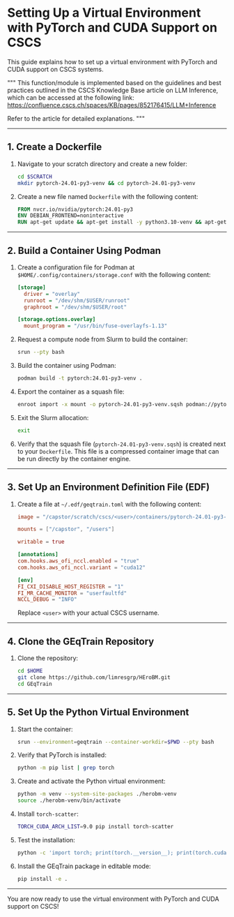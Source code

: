 # Setting Up a Virtual Environment with PyTorch and CUDA Support on CSCS

This guide explains how to set up a virtual environment with PyTorch and CUDA support on CSCS systems.

"""
This function/module is implemented based on the guidelines and best practices 
outlined in the CSCS Knowledge Base article on LLM Inference, which can be 
accessed at the following link: 
https://confluence.cscs.ch/spaces/KB/pages/852176415/LLM+Inference

Refer to the article for detailed explanations.
"""

---

## 1. Create a Dockerfile

1. Navigate to your scratch directory and create a new folder:
    ```bash
    cd $SCRATCH
    mkdir pytorch-24.01-py3-venv && cd pytorch-24.01-py3-venv
    ```

2. Create a new file named `Dockerfile` with the following content:
    ```dockerfile
    FROM nvcr.io/nvidia/pytorch:24.01-py3
    ENV DEBIAN_FRONTEND=noninteractive
    RUN apt-get update && apt-get install -y python3.10-venv && apt-get clean && rm -rf /var/lib/apt/lists/*
    ```

---

## 2. Build a Container Using Podman

1. Create a configuration file for Podman at `$HOME/.config/containers/storage.conf` with the following content:
    ```ini
    [storage]
      driver = "overlay"
      runroot = "/dev/shm/$USER/runroot"
      graphroot = "/dev/shm/$USER/root"

    [storage.options.overlay]
      mount_program = "/usr/bin/fuse-overlayfs-1.13"
    ```

2. Request a compute node from Slurm to build the container:
    ```bash
    srun --pty bash
    ```

3. Build the container using Podman:
    ```bash
    podman build -t pytorch:24.01-py3-venv .
    ```

4. Export the container as a squash file:
    ```bash
    enroot import -x mount -o pytorch-24.01-py3-venv.sqsh podman://pytorch:24.01-py3-venv
    ```

5. Exit the Slurm allocation:
    ```bash
    exit
    ```

6. Verify that the squash file (`pytorch-24.01-py3-venv.sqsh`) is created next to your `Dockerfile`. This file is a compressed container image that can be run directly by the container engine.

---

## 3. Set Up an Environment Definition File (EDF)

1. Create a file at `~/.edf/geqtrain.toml` with the following content:
    ```toml
    image = "/capstor/scratch/cscs/<user>/containers/pytorch-24.01-py3-venv/pytorch-24.01-py3-venv.sqsh"

    mounts = ["/capstor", "/users"]

    writable = true

    [annotations]
    com.hooks.aws_ofi_nccl.enabled = "true"
    com.hooks.aws_ofi_nccl.variant = "cuda12"

    [env]
    FI_CXI_DISABLE_HOST_REGISTER = "1"
    FI_MR_CACHE_MONITOR = "userfaultfd"
    NCCL_DEBUG = "INFO"
    ```

    Replace `<user>` with your actual CSCS username.

---

## 4. Clone the GEqTrain Repository

1. Clone the repository:
    ```bash
    cd $HOME
    git clone https://github.com/limresgrp/HEroBM.git
    cd GEqTrain
    ```

---

## 5. Set Up the Python Virtual Environment

1. Start the container:
    ```bash
    srun --environment=geqtrain --container-workdir=$PWD --pty bash
    ```

2. Verify that PyTorch is installed:
    ```bash
    python -m pip list | grep torch
    ```

3. Create and activate the Python virtual environment:
    ```bash
    python -m venv --system-site-packages ./herobm-venv
    source ./herobm-venv/bin/activate
    ```

4. Install `torch-scatter`:
    ```bash
    TORCH_CUDA_ARCH_LIST=9.0 pip install torch-scatter
    ```

5. Test the installation:
    ```bash
    python -c 'import torch; print(torch.__version__); print(torch.cuda.is_available()); from torch_scatter import scatter_max'
    ```

6. Install the GEqTrain package in editable mode:
    ```bash
    pip install -e .
    ```
---

You are now ready to use the virtual environment with PyTorch and CUDA support on CSCS!